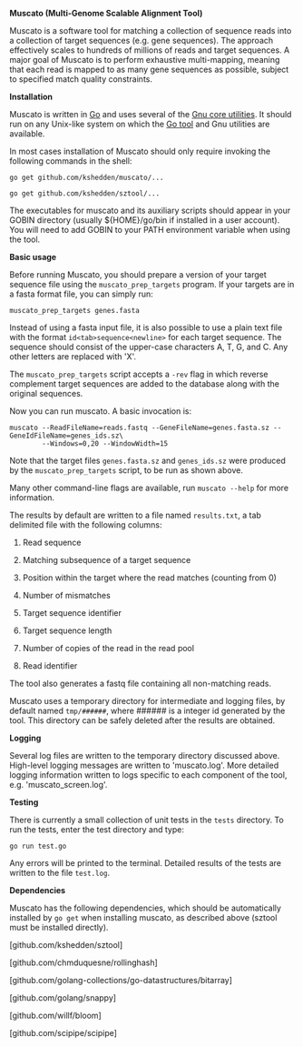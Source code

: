 __Muscato (Multi-Genome Scalable Alignment Tool)__

Muscato is a software tool for matching a collection of sequence reads
into a collection of target sequences (e.g. gene sequences).  The
approach effectively scales to hundreds of millions of reads and
target sequences.  A major goal of Muscato is to perform exhaustive
multi-mapping, meaning that each read is mapped to as many gene
sequences as possible, subject to specified match quality constraints.

__Installation__

Muscato is written in [Go](https://golang.org) and uses several of the
[Gnu core
utilities](http://www.gnu.org/software/coreutils/coreutils.html).  It
should run on any Unix-like system on which the [Go
tool](https://golang.org/dl) and Gnu utilities are available.

In most cases installation of Muscato should only require invoking the
following commands in the shell:

```
go get github.com/kshedden/muscato/...

go get github.com/kshedden/sztool/...
```

The executables for muscato and its auxiliary scripts should appear in
your GOBIN directory (usually ${HOME}/go/bin if installed in a user
account).  You will need to add GOBIN to your PATH environment
variable when using the tool.

__Basic usage__

Before running Muscato, you should prepare a version of your target
sequence file using the `muscato_prep_targets` program.  If your
targets are in a fasta format file, you can simply run:

```
muscato_prep_targets genes.fasta
```

Instead of using a fasta input file, it is also possible to use a
plain text file with the format `id<tab>sequence<newline>` for each
target sequence.  The sequence should consist of the upper-case
characters A, T, G, and C.  Any other letters are replaced with 'X'.

The `muscato_prep_targets` script accepts a `-rev` flag in which
reverse complement target sequences are added to the database along
with the original sequences.

Now you can run muscato.  A basic invocation is:

```
muscato --ReadFileName=reads.fastq --GeneFileName=genes.fasta.sz --GeneIdFileName=genes_ids.sz\
        --Windows=0,20 --WindowWidth=15
```

Note that the target files `genes.fasta.sz` and `genes_ids.sz` were
produced by the `muscato_prep_targets` script, to be run as shown
above.

Many other command-line flags are available, run `muscato --help` for
more information.

The results by default are written to a file named `results.txt`, a
tab delimited file with the following columns:

1. Read sequence

2. Matching subsequence of a target sequence

3. Position within the target where the read matches (counting from 0)

4. Number of mismatches

5. Target sequence identifier

6. Target sequence length

7. Number of copies of the read in the read pool

8. Read identifier

The tool also generates a fastq file containing all non-matching reads.

Muscato uses a temporary directory for intermediate and logging files,
by default named `tmp/######`, where ###### is a integer id generated
by the tool.  This directory can be safely deleted after the results
are obtained.

__Logging__

Several log files are written to the temporary directory discussed
above.  High-level logging messages are written to 'muscato.log'.
More detailed logging information written to logs specific to each
component of the tool, e.g. 'muscato_screen.log'.

__Testing__

There is currently a small collection of unit tests in the `tests`
directory.  To run the tests, enter the test directory and type:

```
go run test.go
```

Any errors will be printed to the terminal.  Detailed results of the
tests are written to the file `test.log`.

__Dependencies__

Muscato has the following dependencies, which should be automatically
installed by `go get` when installing muscato, as described above
(sztool must be installed directly).

[github.com/kshedden/sztool]

[github.com/chmduquesne/rollinghash]

[github.com/golang-collections/go-datastructures/bitarray]

[github.com/golang/snappy]

[github.com/willf/bloom]

[github.com/scipipe/scipipe]